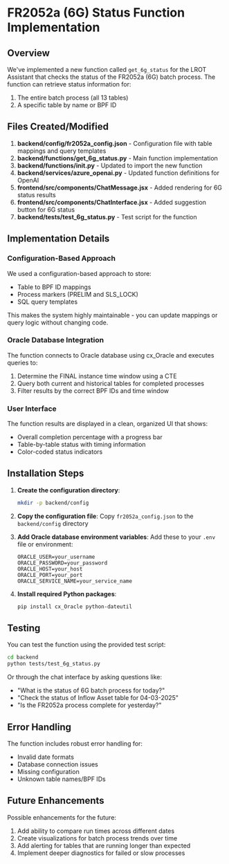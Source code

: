 # FR2052a (6G) Status Function Implementation

## Overview

We've implemented a new function called `get_6g_status` for the LROT Assistant that checks the status of the FR2052a (6G) batch process. The function can retrieve status information for:

1. The entire batch process (all 13 tables)
2. A specific table by name or BPF ID

## Files Created/Modified

1. **backend/config/fr2052a_config.json** - Configuration file with table mappings and query templates
2. **backend/functions/get_6g_status.py** - Main function implementation
3. **backend/functions/__init__.py** - Updated to import the new function
4. **backend/services/azure_openai.py** - Updated function definitions for OpenAI
5. **frontend/src/components/ChatMessage.jsx** - Added rendering for 6G status results
6. **frontend/src/components/ChatInterface.jsx** - Added suggestion button for 6G status
7. **backend/tests/test_6g_status.py** - Test script for the function

## Implementation Details

### Configuration-Based Approach

We used a configuration-based approach to store:
- Table to BPF ID mappings
- Process markers (PRELIM and SLS_LOCK)
- SQL query templates

This makes the system highly maintainable - you can update mappings or query logic without changing code.

### Oracle Database Integration

The function connects to Oracle database using cx_Oracle and executes queries to:
1. Determine the FINAL instance time window using a CTE
2. Query both current and historical tables for completed processes
3. Filter results by the correct BPF IDs and time window

### User Interface

The function results are displayed in a clean, organized UI that shows:
- Overall completion percentage with a progress bar
- Table-by-table status with timing information
- Color-coded status indicators

## Installation Steps

1. **Create the configuration directory**:
   ```bash
   mkdir -p backend/config
   ```

2. **Copy the configuration file**:
   Copy `fr2052a_config.json` to the `backend/config` directory

3. **Add Oracle database environment variables**:
   Add these to your `.env` file or environment:
   ```
   ORACLE_USER=your_username
   ORACLE_PASSWORD=your_password
   ORACLE_HOST=your_host
   ORACLE_PORT=your_port
   ORACLE_SERVICE_NAME=your_service_name
   ```

4. **Install required Python packages**:
   ```bash
   pip install cx_Oracle python-dateutil
   ```

## Testing

You can test the function using the provided test script:

```bash
cd backend
python tests/test_6g_status.py
```

Or through the chat interface by asking questions like:
- "What is the status of 6G batch process for today?"
- "Check the status of Inflow Asset table for 04-03-2025"
- "Is the FR2052a process complete for yesterday?"

## Error Handling

The function includes robust error handling for:
- Invalid date formats
- Database connection issues
- Missing configuration
- Unknown table names/BPF IDs

## Future Enhancements

Possible enhancements for the future:
1. Add ability to compare run times across different dates
2. Create visualizations for batch process trends over time
3. Add alerting for tables that are running longer than expected
4. Implement deeper diagnostics for failed or slow processes
